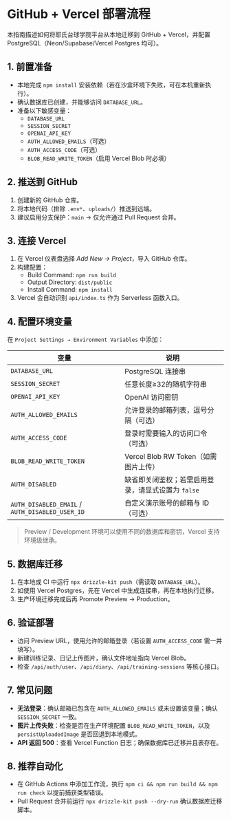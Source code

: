 # GitHub + Vercel 部署流程

本指南描述如何将耶氏台球学院平台从本地迁移到 GitHub + Vercel，并配置 PostgreSQL（Neon/Supabase/Vercel Postgres 均可）。

## 1. 前置准备
- 本地完成 `npm install` 安装依赖（若在沙盒环境下失败，可在本机重新执行）。
- 确认数据库已创建，并能够访问 `DATABASE_URL`。
- 准备以下敏感变量：
  - `DATABASE_URL`
  - `SESSION_SECRET`
  - `OPENAI_API_KEY`
  - `AUTH_ALLOWED_EMAILS`（可选）
  - `AUTH_ACCESS_CODE`（可选）
  - `BLOB_READ_WRITE_TOKEN`（启用 Vercel Blob 时必填）

## 2. 推送到 GitHub
1. 创建新的 GitHub 仓库。
2. 将本地代码（排除 `.env*`、`uploads/`）推送到远端。
3. 建议启用分支保护：`main` → 仅允许通过 Pull Request 合并。

## 3. 连接 Vercel
1. 在 Vercel 仪表盘选择 *Add New → Project*，导入 GitHub 仓库。
2. 构建配置：
   - Build Command: `npm run build`
   - Output Directory: `dist/public`
   - Install Command: `npm install`
3. Vercel 会自动识别 `api/index.ts` 作为 Serverless 函数入口。

## 4. 配置环境变量
在 `Project Settings → Environment Variables` 中添加：

| 变量 | 说明 |
| --- | --- |
| `DATABASE_URL` | PostgreSQL 连接串 |
| `SESSION_SECRET` | 任意长度≥32的随机字符串 |
| `OPENAI_API_KEY` | OpenAI 访问密钥 |
| `AUTH_ALLOWED_EMAILS` | 允许登录的邮箱列表，逗号分隔（可选） |
| `AUTH_ACCESS_CODE` | 登录时需要输入的访问口令（可选） |
| `BLOB_READ_WRITE_TOKEN` | Vercel Blob RW Token（如需图片上传） |
| `AUTH_DISABLED` | 缺省即关闭鉴权；若需启用登录，请显式设置为 `false` |
| `AUTH_DISABLED_EMAIL` / `AUTH_DISABLED_USER_ID` | 自定义演示账号的邮箱与 ID（可选） |

> Preview / Development 环境可以使用不同的数据库和密钥，Vercel 支持环境级继承。

## 5. 数据库迁移
1. 在本地或 CI 中运行 `npx drizzle-kit push`（需读取 `DATABASE_URL`）。
2. 如使用 Vercel Postgres，先在 Vercel 中生成连接串，再在本地执行迁移。
3. 生产环境迁移完成后再 Promote Preview → Production。

## 6. 验证部署
- 访问 Preview URL，使用允许的邮箱登录（若设置 `AUTH_ACCESS_CODE` 需一并填写）。
- 新建训练记录、日记上传图片，确认文件地址指向 Vercel Blob。
- 检查 `/api/auth/user`、`/api/diary`、`/api/training-sessions` 等核心接口。

## 7. 常见问题
- **无法登录**：确认邮箱已包含在 `AUTH_ALLOWED_EMAILS` 或未设置该变量；确认 `SESSION_SECRET` 一致。
- **图片上传失败**：检查是否在生产环境配置 `BLOB_READ_WRITE_TOKEN`，以及 `persistUploadedImage` 是否回退到本地模式。
- **API 返回 500**：查看 Vercel Function 日志；确保数据库已迁移并且表存在。

## 8. 推荐自动化
- 在 GitHub Actions 中添加工作流，执行 `npm ci && npm run build && npm run check` 以提前捕获类型错误。
- Pull Request 合并前运行 `npx drizzle-kit push --dry-run` 确认数据库迁移脚本。
